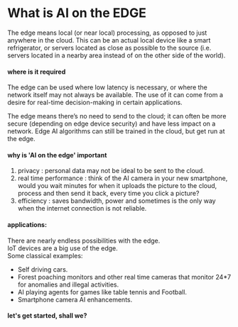 # What is AI on the EDGE
The edge means local (or near local) processing, as opposed to just anywhere in the cloud. This can be an actual local device like a smart refrigerator, or servers located as close as possible to the source (i.e. servers located in a nearby area instead of on the other side of the world).

#### where is it required
The edge can be used where low latency is necessary, or where the network itself may not always be available. The use of it can come from a desire for real-time decision-making in certain applications.

The edge means there’s no need to send to the cloud; it can often be more secure (depending on edge device security) and have less impact on a network. Edge AI algorithms can still be trained in the cloud, but get run at the edge.

#### why is 'AI on the edge' important
1. privacy : personal data may not be ideal to be sent to the cloud.
1. real time performance : think of the AI camera in your new smartphone, would you wait minutes for when it uploads the picture to the cloud, process and then send it back, every time you click a picture?
1. efficiency : saves bandwidth, power and sometimes is the only way when the internet connection is not reliable.

#### applications:

There are nearly endless possibilities with the edge.  
IoT devices are a big use of the edge.  
Some classical examples:  

- Self driving cars.
- Forest poaching monitors and other real time cameras that monitor 24*7 for anomalies and illegal activities.
- AI playing agents for games like table tennis and Football.
- Smartphone camera AI enhancements.

#### let's get started, shall we?